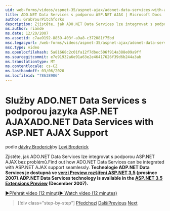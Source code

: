 ```yaml
---
uid: web-forms/videos/aspnet-35/aspnet-ajax/adonet-data-services-with-aspnet-ajax-support
title: ADO.NET Data Services s podporou ASP.NET AJAX | Microsoft Docs
author: GrabYourPitchforks
description: Zjistěte, jak ADO.NET Data Services lze integrovat s podporou ASP.NET AJAX bez problémů. Technologie ADP.NET Data Services je k dispozici v ASP.NET 3,5 E...
ms.author: riande
ms.date: 12/20/2007
ms.assetid: c7aa9192-8859-403f-a9a8-c372081f75bd
msc.legacyurl: /web-forms/videos/aspnet-35/aspnet-ajax/adonet-data-services-with-aspnet-ajax-support
msc.type: video
ms.openlocfilehash: 5a81668c2c01fa12f7dbec506f914a388e09a9ff
ms.sourcegitcommit: e7e91932a6e91a63e2e46417626f39d6b244a3ab
ms.translationtype: MT
ms.contentlocale: cs-CZ
ms.lasthandoff: 03/06/2020
ms.locfileid: "78638906"
---
```

# <a name="adonet-data-services-with-aspnet-ajax-support"></a><span data-ttu-id="b2abc-104">Služby ADO.NET Data Services s podporou jazyka ASP.NET AJAX</span><span class="sxs-lookup"><span data-stu-id="b2abc-104">ADO.NET Data Services with ASP.NET AJAX Support</span></span>

<span data-ttu-id="b2abc-105">podle [dávky Broderick](https://github.com/GrabYourPitchforks)</span><span class="sxs-lookup"><span data-stu-id="b2abc-105">by [Levi Broderick](https://github.com/GrabYourPitchforks)</span></span>

<span data-ttu-id="b2abc-106">Zjistěte, jak ADO.NET Data Services lze integrovat s podporou ASP.NET AJAX bez problémů.</span><span class="sxs-lookup"><span data-stu-id="b2abc-106">Find out how ADO.NET Data Services can be integrated with ASP.NET AJAX support seamlessly.</span></span> <span data-ttu-id="b2abc-107">**Technologie ADP.NET Data Services je dostupná ve [verzi Preview rozšíření ASP.NET 3,5](https://www.asp.net/downloads/35-sp1#find) (prosinec 2007).**</span><span class="sxs-lookup"><span data-stu-id="b2abc-107">**ADP.NET Data Services technology is available in the [ASP.NET 3.5 Extensions Preview](https://www.asp.net/downloads/35-sp1#find) (December 2007).**</span></span>

[<span data-ttu-id="b2abc-108">&#9654;Přehrát video (12 minut)</span><span class="sxs-lookup"><span data-stu-id="b2abc-108">&#9654; Watch video (12 minutes)</span></span>](https://channel9.msdn.com/Blogs/ASP-NET-Site-Videos/adonet-data-services-with-aspnet-ajax-support)

> [!div class="step-by-step"]
> <span data-ttu-id="b2abc-109">[Předchozí](aspnet-ajax-a-demonstration-of-aspnet-ajax.md)
> [Další](introduction-to-aspnet-ajax-history.md)</span><span class="sxs-lookup"><span data-stu-id="b2abc-109">[Previous](aspnet-ajax-a-demonstration-of-aspnet-ajax.md)
[Next](introduction-to-aspnet-ajax-history.md)</span></span>
